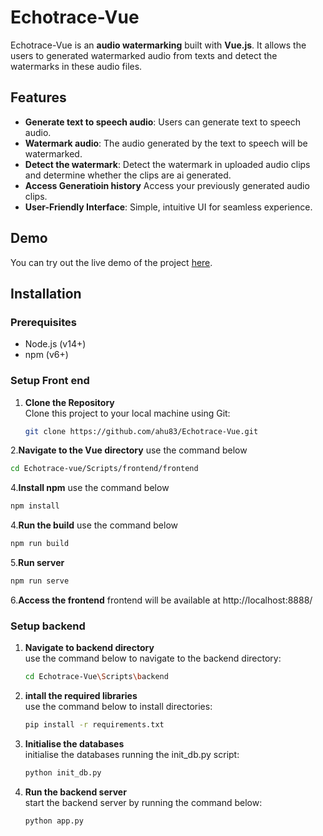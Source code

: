 # Echotrace-Vue

Echotrace-Vue is an **audio watermarking** built with **Vue.js**. It allows the users to generated watermarked audio from texts and detect the watermarks in these audio files.

## Features

- **Generate text to speech audio**: Users can generate text to speech audio.
- **Watermark audio**: The audio generated by the text to speech will be watermarked.
- **Detect the watermark**: Detect the watermark in uploaded audio clips and determine whether the clips are ai generated.
- **Access Generatioin history** Access your previously generated audio clips.
- **User-Friendly Interface**: Simple, intuitive UI for seamless experience.

## Demo

You can try out the live demo of the project [here](#).

## Installation

### Prerequisites

- Node.js (v14+)
- npm (v6+)

### Setup Front end

1. **Clone the Repository**  
   Clone this project to your local machine using Git:

   ```bash
   git clone https://github.com/ahu83/Echotrace-Vue.git
   ```
2.**Navigate to the Vue directory**
  use the command below

  ```bash
  cd Echotrace-vue/Scripts/frontend/frontend
  ```

4.**Install npm**
  use the command below

  ```bash
  npm install
  ```

4.**Run the build**
  use the command below

  ```bash
  npm run build
  ```

5.**Run server**

  ```bash
  npm run serve
  ```

6.**Access the frontend**
  frontend will be available at http://localhost:8888/

### Setup backend

1. **Navigate to backend directory**  
   use the command below to navigate to the backend directory:

   ```bash
   cd Echotrace-Vue\Scripts\backend
   ```
2. **intall the required libraries**  
   use the command below to install directories:

   ```bash
   pip install -r requirements.txt
   ```

3. **Initialise the databases**  
   initialise the databases running the init_db.py script:

   ```bash
   python init_db.py
   ```

4. **Run the backend server**  
   start the backend server by running the command below:

   ```bash
   python app.py
   ```
